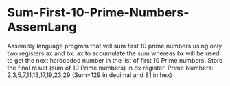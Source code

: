 # Sum-First-10-Prime-Numbers-AssemLang
Assembly language program that will sum first 10 prime numbers using only two registers ax and bx. 
ax to accumulate the sum whereas bx will be used to get the next hardcoded number in the list of first 10 Prime numbers. 
Store the final result (sum of 10 Prime numbers) in dx register.
Prime Numbers: 2,3,5,7,11,13,17,19,23,29 (Sum=129 in decimal and 81 in hex)

